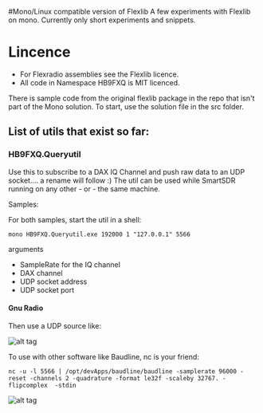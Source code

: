 #Mono/Linux compatible version of Flexlib
A few experiments with Flexlib on mono.
Currently only short experiments and snippets.

# Lincence
* For Flexradio assemblies see the Flexlib licence.
* All code in Namespace HB9FXQ is MIT licenced.


There is sample code from the original flexlib package in the repo that isn't part of the Mono solution. To start, use the solution file in the src folder. 

## List of utils that exist so far: 

### HB9FXQ.Queryutil
Use this to subscribe to a DAX IQ Channel and push raw data to an UDP socket.... a rename will follow :) 
The util can be used while SmartSDR running on any other - or - the same machine.

Samples:

For both samples, start the util in a shell: 

```
mono HB9FXQ.Queryutil.exe 192000 1 "127.0.0.1" 5566
```

 arguments
* SampleRate for the IQ channel
* DAX channel
* UDP socket address
* UDP socket port

#### Gnu Radio

Then use a UDP source like: 

![alt tag](https://raw.githubusercontent.com/krippendorf/FlexlibMono/master/doc/img/grc_iq.png)

To use with other software like Baudline, nc is your friend:

```
nc -u -l 5566 | /opt/devApps/baudline/baudline -samplerate 96000 -reset -channels 2 -quadrature -format le32f -scaleby 32767. -flipcomplex  -stdin
```

![alt tag](https://raw.githubusercontent.com/krippendorf/FlexlibMono/master/doc/img/baudline_iq.png)
